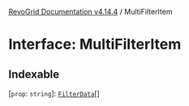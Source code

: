 [RevoGrid Documentation v4.14.4](README.md) / MultiFilterItem

# Interface: MultiFilterItem

## Indexable

 \[`prop`: `string`\]: [`FilterData`](Interface.FilterData.md)[]
